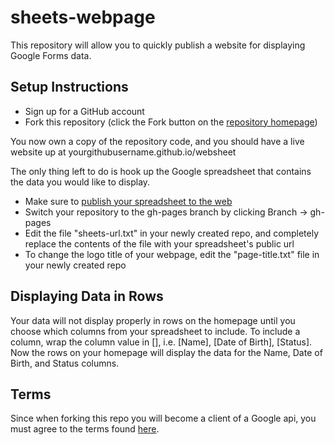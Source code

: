 # sheets-webpage

This repository will allow you to quickly publish a website for displaying Google Forms data.

## Setup Instructions
* Sign up for a GitHub account
* Fork this repository (click the Fork button on the [repository homepage](https://github.com/lastmj/sheets-webpage))

You now own a copy of the repository code, and you should have a live website up at yourgithubusername.github.io/websheet

The only thing left to do is hook up the Google spreadsheet that contains the data you would like to display.
* Make sure to [publish your spreadsheet to the web](https://support.google.com/docs/answer/37579?hl=en)
* Switch your repository to the gh-pages branch by clicking Branch -> gh-pages
* Edit the file "sheets-url.txt" in your newly created repo, and completely replace the contents of the file with your spreadsheet's public url
* To change the logo title of your webpage, edit the "page-title.txt" file in your newly created repo

## Displaying Data in Rows

Your data will not display properly in rows on the homepage until you choose which columns from your spreadsheet to include. To include a column, wrap the column value in [], i.e. [Name], [Date of Birth], [Status]. Now the rows on your homepage will display the data for the Name, Date of Birth, and Status columns.

## Terms
Since when forking this repo you will become a client of a Google api, you must agree to the terms found [here](https://github.com/lastmj/websheet/blob/master/TERMS).
